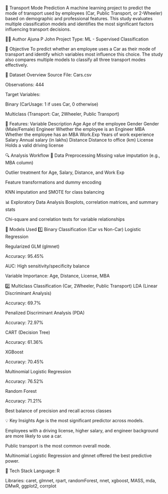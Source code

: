 🚗 Transport Mode Prediction
A machine learning project to predict the mode of transport used by employees (Car, Public Transport, or 2-Wheeler) based on demographic and professional features. This study evaluates multiple classification models and identifies the most significant factors influencing transport decisions.

👩‍💻 Author
Ajuna P John
Project Type: ML - Supervised Classification

🎯 Objective
To predict whether an employee uses a Car as their mode of transport and identify which variables most influence this choice. The study also compares multiple models to classify all three transport modes effectively.

📂 Dataset Overview
Source File: Cars.csv

Observations: 444

Target Variables:

Binary (CarUsage: 1 if uses Car, 0 otherwise)

Multiclass (Transport: Car, 2Wheeler, Public Transport)

🚦 Features:
Variable	Description
Age	Age of the employee
Gender	Gender (Male/Female)
Engineer	Whether the employee is an Engineer
MBA	Whether the employee has an MBA
Work.Exp	Years of work experience
Salary	Annual salary (in lakhs)
Distance	Distance to office (km)
License	Holds a valid driving license

🔍 Analysis Workflow
🧹 Data Preprocessing
Missing value imputation (e.g., MBA column)

Outlier treatment for Age, Salary, Distance, and Work Exp

Feature transformations and dummy encoding

KNN imputation and SMOTE for class balancing

📊 Exploratory Data Analysis
Boxplots, correlation matrices, and summary stats

Chi-square and correlation tests for variable relationships

🤖 Models Used
1️⃣ Binary Classification (Car vs Non-Car)
Logistic Regression

Regularized GLM (glmnet)

Accuracy: 95.45%

AUC: High sensitivity/specificity balance

Variable Importance: Age, Distance, License, MBA

2️⃣ Multiclass Classification (Car, 2Wheeler, Public Transport)
LDA (Linear Discriminant Analysis)

Accuracy: 69.7%

Penalized Discriminant Analysis (PDA)

Accuracy: 72.97%

CART (Decision Tree)

Accuracy: 61.36%

XGBoost

Accuracy: 70.45%

Multinomial Logistic Regression

Accuracy: 76.52%

Random Forest

Accuracy: 71.21%

Best balance of precision and recall across classes

💡 Key Insights
Age is the most significant predictor across models.

Employees with a driving license, higher salary, and engineer background are more likely to use a car.

Public transport is the most common overall mode.

Multinomial Logistic Regression and glmnet offered the best predictive power.

🧰 Tech Stack
Language: R

Libraries: caret, glmnet, rpart, randomForest, nnet, xgboost, MASS, mda, DMwR, ggplot2, corrplot
